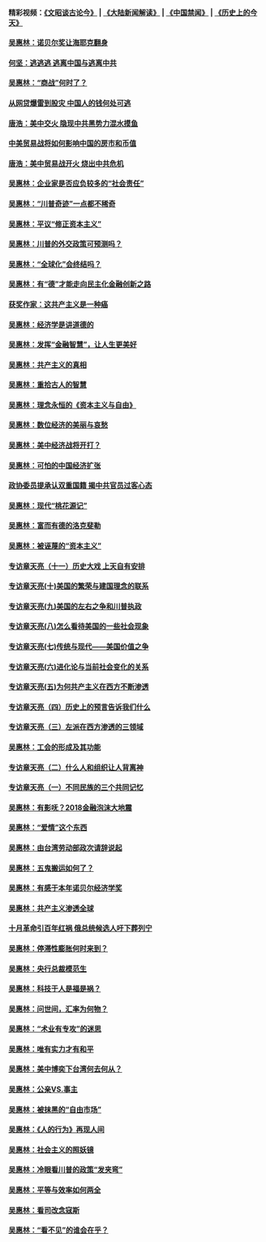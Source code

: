 #### 精彩视频：[《文昭谈古论今》](https://github.com/gfw-breaker/wenzhao/blob/master/README.md?t=12130931) | [《大陆新闻解读》](https://github.com/gfw-breaker/ntdtv-comedy/blob/master/README.md?t=12130931) | [《中国禁闻》](https://github.com/gfw-breaker/ntdtv-news/blob/master/README.md?t=12130931) | [《历史上的今天》](https://github.com/gfw-breaker/today-in-history/blob/master/README.md?t=12130931) 

#### [吴惠林：诺贝尔奖让海耶克翻身](../pages/nsc423/n10890049.md?t=12130931) 

#### [何坚：逃逃逃 逃离中国与逃离中共](../pages/nsc423/n10592891.md?t=12130931) 

#### [吴惠林：“商战”何时了？](../pages/nsc423/n10573558.md?t=12130931) 

#### [从网贷爆雷到股灾 中国人的钱何处可逃](../pages/nsc423/n10572800.md?t=12130931) 

#### [唐浩：美中交火 隐现中共黑势力混水摸鱼](../pages/nsc423/n10544040.md?t=12130931) 

#### [中美贸易战将如何影响中国的房市和币值](../pages/nsc423/n10543697.md?t=12130931) 

#### [唐浩：美中贸易战开火 烧出中共危机](../pages/nsc423/n10540126.md?t=12130931) 

#### [吴惠林：企业家是否应负较多的“社会责任”](../pages/nsc423/n10535022.md?t=12130931) 

#### [吴惠林：“川普奇迹”一点都不稀奇](../pages/nsc423/n10512808.md?t=12130931) 

#### [吴惠林：平议“修正资本主义”](../pages/nsc423/n10495724.md?t=12130931) 

#### [吴惠林：川普的外交政策可预测吗？](../pages/nsc423/n10462387.md?t=12130931) 

#### [吴惠林：“全球化”会终结吗？](../pages/nsc423/n10452838.md?t=12130931) 

#### [吴惠林：有“德”才能走向民主化金融创新之路](../pages/nsc423/n10432292.md?t=12130931) 

#### [获奖作家：这共产主义是一种癌](../pages/nsc423/n10431541.md?t=12130931) 

#### [吴惠林：经济学是讲道德的](../pages/nsc423/n10398014.md?t=12130931) 

#### [吴惠林：发挥“金融智慧”，让人生更美好](../pages/nsc423/n10375019.md?t=12130931) 

#### [吴惠林：共产主义的真相](../pages/nsc423/n10351394.md?t=12130931) 

#### [吴惠林：重拾古人的智慧](../pages/nsc423/n10337691.md?t=12130931) 

#### [吴惠林：理念永恒的《资本主义与自由》](../pages/nsc423/n10316274.md?t=12130931) 

#### [吴惠林：数位经济的美丽与哀愁](../pages/nsc423/n10292946.md?t=12130931) 

#### [吴惠林：美中经济战将开打？](../pages/nsc423/n10258825.md?t=12130931) 

#### [吴惠林：可怕的中国经济扩张](../pages/nsc423/n10219147.md?t=12130931) 

#### [政协委员提承认双重国籍 揭中共官员过客心态](../pages/nsc423/n10208809.md?t=12130931) 

#### [吴惠林：现代“桃花源记”](../pages/nsc423/n10185234.md?t=12130931) 

#### [吴惠林：富而有德的洛克斐勒](../pages/nsc423/n10142264.md?t=12130931) 

#### [吴惠林：被诬蔑的“资本主义”](../pages/nsc423/n10124816.md?t=12130931) 

#### [专访章天亮（十一）历史大戏 上天自有安排](../pages/nsc423/n10094905.md?t=12130931) 

#### [专访章天亮(十)美国的繁荣与建国理念的联系](../pages/nsc423/n10094899.md?t=12130931) 

#### [专访章天亮(九)美国的左右之争和川普执政](../pages/nsc423/n10094889.md?t=12130931) 

#### [专访章天亮(八)怎么看待美国的一些社会现象](../pages/nsc423/n10094857.md?t=12130931) 

#### [专访章天亮(七)传统与现代——美国价值之争](../pages/nsc423/n10093140.md?t=12130931) 

#### [专访章天亮(六)进化论与当前社会变化的关系](../pages/nsc423/n10092036.md?t=12130931) 

#### [专访章天亮(五)为何共产主义在西方不断渗透](../pages/nsc423/n10083620.md?t=12130931) 

#### [专访章天亮（四）历史上的预言告诉我们什么](../pages/nsc423/n10083606.md?t=12130931) 

#### [专访章天亮（三）左派在西方渗透的三领域](../pages/nsc423/n10081115.md?t=12130931) 

#### [吴惠林：工会的形成及其功能](../pages/nsc423/n10080633.md?t=12130931) 

#### [专访章天亮（二）什么人和组织让人背离神](../pages/nsc423/n10076637.md?t=12130931) 

#### [专访章天亮（一）不同民族的三个共同记忆](../pages/nsc423/n10074188.md?t=12130931) 

#### [吴惠林：有影呒？2018金融泡沫大地震](../pages/nsc423/n10040534.md?t=12130931) 

#### [吴惠林：“爱情”这个东西](../pages/nsc423/n10019423.md?t=12130931) 

#### [吴惠林：由台湾劳动部政次请辞说起](../pages/nsc423/n9979679.md?t=12130931) 

#### [吴惠林：五鬼搬运如何了？](../pages/nsc423/n9925338.md?t=12130931) 

#### [吴惠林：有感于本年诺贝尔经济学奖](../pages/nsc423/n9871883.md?t=12130931) 

#### [吴惠林：共产主义渗透全球](../pages/nsc423/n9812748.md?t=12130931) 

#### [十月革命引百年红祸 俄总统候选人吁下葬列宁](../pages/nsc423/n9810182.md?t=12130931) 

#### [吴惠林：停滞性膨胀何时来到？](../pages/nsc423/n9764136.md?t=12130931) 

#### [吴惠林：央行总裁模范生](../pages/nsc423/n9728134.md?t=12130931) 

#### [吴惠林：科技于人是福是祸？](../pages/nsc423/n9672982.md?t=12130931) 

#### [吴惠林：问世间，汇率为何物？](../pages/nsc423/n9621788.md?t=12130931) 

#### [吴惠林：“术业有专攻”的迷思](../pages/nsc423/n9580363.md?t=12130931) 

#### [吴惠林：唯有实力才有和平](../pages/nsc423/n9529599.md?t=12130931) 

#### [吴惠林：美中博奕下台湾何去何从？](../pages/nsc423/n9483598.md?t=12130931) 

#### [吴惠林：公亲VS.事主](../pages/nsc423/n9425637.md?t=12130931) 

#### [吴惠林：被抹黑的“自由市场”](../pages/nsc423/n9351545.md?t=12130931) 

#### [吴惠林：《人的行为》再现人间](../pages/nsc423/n9296339.md?t=12130931) 

#### [吴惠林：社会主义的照妖镜](../pages/nsc423/n9243460.md?t=12130931) 

#### [吴惠林：冷眼看川普的政策“发夹弯”](../pages/nsc423/n9120684.md?t=12130931) 

#### [吴惠林：平等与效率如何两全](../pages/nsc423/n9075430.md?t=12130931) 

#### [吴惠林：看司改念寇斯](../pages/nsc423/n9024915.md?t=12130931) 

#### [吴惠林：“看不见”的谁会在乎？](../pages/nsc423/n8977488.md?t=12130931) 

